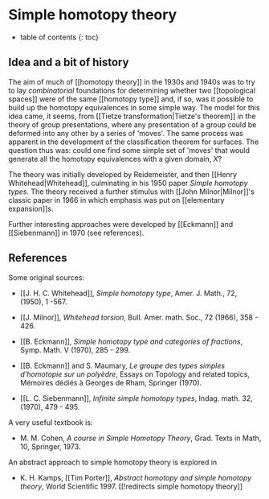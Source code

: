 
# Simple homotopy theory
* table of contents
{: toc}

## Idea and a bit of history

The aim of much of [[homotopy theory]] in the 1930s and 1940s was to try to lay _combinatorial_ foundations for determining whether two [[topological spaces]] were of the same [[homotopy type]] and, if so, was it possible to build up the homotopy equivalences in some simple way.  The model for this idea came, it seems, from [[Tietze transformation|Tietze's theorem]] in the theory of group presentations, where any presentation of a group could be deformed into any other by a series of 'moves'.  The same process was apparent in the development of the classification theorem for surfaces.  The question thus was: could one find some simple set of 'moves' that would generate all the homotopy equivalences with a given domain, $X$?

The theory was initially developed by Reidemeister, and then [[Henry Whitehead|Whitehead]], culminating in his 1950 paper _Simple homotopy types_.  The theory received a further stimulus with [[John Milnor|Milnor]]'s classic paper in 1966 in which emphasis was put on [[elementary expansion]]s.

Further interesting approaches were developed by [[Eckmann]] and [[Siebenmann]] in 1970 (see references).

## References

Some original sources:

*  [[J. H. C. Whitehead]], _Simple homotopy type_, Amer. J. Math., 72,  (1950), 1 -567.

* [[J. Milnor]], _Whitehead torsion_, Bull. Amer. math. Soc., 72 (1966), 358 - 426.

* [[B. Eckmann]], _Simple homotopy type and categories of fractions_, Symp. Math. V (1970), 285 - 299.

* [[B. Eckmann]] and S. Maumary, _Le groupe des types simples d'homotopie sur un poly&#232;dre_, Essays on Topology and related topics, M&#233;moires d&#233;di&#233;s &#224; Georges de Rham, Springer (1970).

* [[L. C. Siebenmann]], _Infinite simple homotopy types_, Indag. math. 32, (1970), 479 - 495.

A very useful textbook is:

* M. M. Cohen, _A course in Simple Homotopy Theory_, Grad. Texts in Math, 10, Springer, 1973.


An abstract approach to simple homotopy theory is explored in

* K. H. Kamps, [[Tim Porter]], _Abstract homotopy and simple homotopy theory_, World Scientific 1997. 
[[!redirects simple homotopy theory]]
